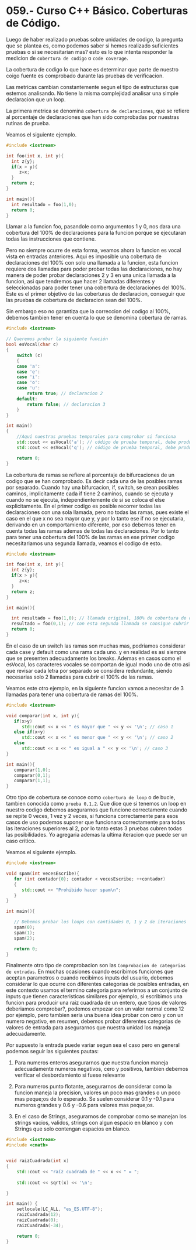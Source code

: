 059.- Curso C++ Básico. Coberturas de Código.
===

 Luego de haber realizado pruebas sobre unidades de codigo, la pregunta que se plantea es, como podemos saber si hemos realizado suficientes pruebas o si se necesitarian mas? esto es lo que intenta responder la medicion de `cobertura de codigo` o `code coverage`.

 La cobertura de codigo lo que hace es determinar que parte de nuestro coigo fuente es comprobado durante las pruebas de verificacion.

 Las metricas cambian constantemente segun el tipo de estructuras que estemos analisando. No tiene la misma complejidad analisar una simple declaracion que un loop.

 La primera metrica se denomina `cobertura de declaraciones`, que se refiere al porcentaje de declaraciones que han sido comprobadas por nuestras rutinas de prueba.


Veamos el siguiente ejemplo.
 ```cpp
#include <iostream>

int foo(int x, int y){
   int z{y};
   if(x > y){
      z=x;
   }
   return z;
}

int main(){
   int resultado = foo(1,0);
   return 0;
}

 ```

Llamar a la funcion foo, pasandole como argumentos 1 y 0, nos dara una cobertura del 100% de declaraciones para la funcion porque se ejecutaran todas las instrucciones que contiene.

Pero no siempre ocurre de esta forma, veamos ahora la funcion es vocal vista en entradas anteriores.
Aqui es imposible una cobertura de declaraciones del 100% con solo una llamada a la funcion, esta funcion requiere dos llamadas para poder probar todas las declaraciones, no hay manera de poder probar declaraciones 2 y 3 en una unica llamada a la funcion, asi que tendremos que hacer 2 llamadas diferentes y seleccionadas para poder tener una cobertura de declaraciones del 100%. Este es el primer objetivo de las coberturas de declaracion, conseguir que las pruebas de cobertura de declaracion sean del 100%.

Sin embargo eso no garantiza que la correccion del codigo al 100%, debemos tambien tener en cuenta lo que se denomina cobertura de ramas.


```cpp
#include <iostream>

// Queremos probar la siguiente función
bool esVocal(char c)
{
    switch (c)
    {
    case 'a':
    case 'e':
    case 'i':
    case 'o':
    case 'u':
        return true; // declaracion 2
    default:
        return false; // declaracion 3
    }
}

int main()
{
    //Aquí nuestras pruebas temporales para comprobar si funciona
    std::cout << esVocal('a'); // código de prueba temporal, debe producir 1
    std::cout << esVocal('q'); // código de prueba temporal, debe producir 0

    return 0;
}
```

La cobertura de ramas se refiere al porcentaje de bifurcaciones de un codigo que se han comprobado. Es decir cada una de las posibles ramas por separado. Cuando hay una bifurcacion, if, switch, se crean posibles caminos, implicitamente cada if tiene 2 caminos, cuando se ejecuta y cuando no se ejecuta, independientemente de si se coloca el else explicitamente. En el primer codigo es posible recorrer todas las declaraciones con una sola llamada, pero no todas las ramas, pues existe el caso en el que x no sea mayor que y, y por lo tanto ese if no se ejecutaria, derivando en un comportamiento diferente, por eso debemos tener en cuenta todas las ramas ademas de todas las declaraciones. Por lo tanto para tener una cobertura del 100% de las ramas en ese primer codigo necesitariamos una segunda llamada, veamos el codigo de esto. 

 ```cpp
#include <iostream>

int foo(int x, int y){
   int z{y};
   if(x > y){
      z=x;
   }
   return z;
}

int main(){

   int resultado = foo(1,0); // llamada original, 100% de cobertura de declaraciones, 50% de cobertura de ramas
   resultado = foo(0,1); // con esta segunda llamada se consigue cubrir el 100% de las ramas.
   return 0;
}
 ```

 En el caso de un switch las ramas son muchas mas, podriamos considerar cada case y default como una rama cada uno. y en realidad es asi siempre que se presenten adecuadamente los breaks. Ademas en casos como el esVocal, los caracteres vocales se comportan de igual modo uno de otro asi que revisar cada letra por separado se considera redundante, siendo necesarias solo 2 llamadas para cubrir el 100% de las ramas.


Veamos este otro ejemplo, en la siguiente funcion vamos a necesitar de 3 llamadas para tener una cobertura de ramas del 100%.

```cpp
#include <iostream>

void comparar(int x, int y){
   if(x>y)
      std::cout << x << " es mayor que " << y << '\n'; // caso 1
   else if(x<y)
      std::cout << x << " es menor que " << y << '\n'; // caso 2
   else
      std::cout << x << " es igual a " << y << '\n'; // caso 3
}

int main(){
   comparar(1,0);
   comparar(0,1);
   comparar(1,1);
}
```

Otro tipo de cobertura se conoce como `cobertura de loop` o de bucle, tambien conocida como `prueba 0,1,2`. Que dice que si tenemos un loop en nuestro codigo debemos asegurarnos que funcione correctamente cuando se repite 0 veces, 1 vez y 2 veces, si funciona correctamente para esos casos de uso podemos suponer que funcionara correctamente para todas las iteraciones superiores al 2, por lo tanto estas 3 pruebas cubren todas las posibilidades. Yo agregaria ademas la ultima iteracion que puede ser un caso critico. 

Veamos el siguiente ejemplo.
```cpp
#include <iostream>

void spam(int vecesEscribe){
   for (int contador{0}; contador < vecesEscribe; ++contador)
   {
      std::cout << "Prohibido hacer spam\n";
   }
}

int main(){

   // Debemos probar los loops con cantidades 0, 1 y 2 de iteraciones
   spam(0);
   spam(1);
   spam(2);

   return 0;
}
```


Finalmente otro tipo de comprobacion son las `Comprobacion de categorias de entradas`.
En muchas ocasiones cuando escribimos funciones que aceptan parametros o cuando recibimos inputs del usuario, debemos considerar lo que ocurre con diferentes categorias de posibles entradas, en este contexto usamos el termino categoria para referirnos a un conjunto de inputs que tienen caracteristicas similares por ejemplo, si escribimos una funcion para producir una raiz cuadrada de un entero, que tipos de valores deberiamos comprobar?, podemos empezar con un valor normal como 12 por ejemplo, pero tambien seria una buena idea probar con cero y con un numero negativo, en resumen, debemos probar diferentes categorias de valores de entrada para asegurarnos que nuestra unidad los maneja adecuadamente. 

Por supuesto la entrada puede variar segun sea el caso pero en general podemos seguir las siguientes pautas:

1) Para numeros enteros asegurarnos que nuestra funcion maneja adecuadamente numeros negativos, cero y positivos, tambien debemos verificar el desbordamiento si fuese relevante

2) Para numeros punto flotante, asegurarnos de considerar como la funcion maneja la precision, valores un poco mas grandes o un poco mas peque;os de lo esperado. Se suelen considerar 0.1 y -0.1 para numeros grandes y 0.6 y -0.6 para valores mas peque;os.

3) En el caso de Strings, asegurarnos de comprobar como se manejan los strings vacios, validos, strings con algun espacio en blanco y con Strings que solo contengan espacios en blanco.

```cpp
#include <iostream>
#include <cmath>


void raizCuadrada(int x)
{
    std::cout << "raíz cuadrada de " << x << " = ";
    
    std::cout << sqrt(x) << '\n';

}

int main() {
    setlocale(LC_ALL, "es_ES.UTF-8");
    raizCuadrada(12);
    raizCuadrada(0);
    raizCuadrada(-34);

    return 0;
}
```